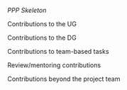 *PPP Skeleton*

Contributions to the UG


Contributions to the DG

Contributions to team-based tasks

Review/mentoring contributions

Contributions beyond the project team
